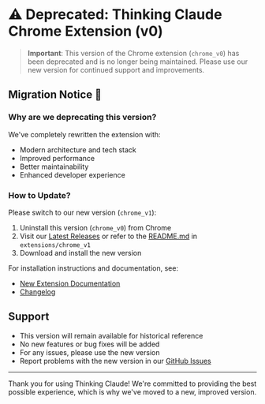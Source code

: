 # ⚠️ Deprecated: Thinking Claude Chrome Extension (v0)

> **Important**: This version of the Chrome extension (`chrome_v0`) has been deprecated and is no longer being maintained. Please use our new version for continued support and improvements.

## Migration Notice 🔄

### Why are we deprecating this version?

We've completely rewritten the extension with:

- Modern architecture and tech stack
- Improved performance
- Better maintainability
- Enhanced developer experience

### How to Update?

Please switch to our new version (`chrome_v1`):

1. Uninstall this version (`chrome_v0`) from Chrome
2. Visit our [Latest Releases](https://github.com/richards199999/Thinking-Claude/releases) or refer to the [README.md](https://github.com/richards199999/Thinking-Claude/tree/main/extensions/chrome_v1/README.md) in `extensions/chrome_v1`
3. Download and install the new version

For installation instructions and documentation, see:

- [New Extension Documentation](https://github.com/richards199999/Thinking-Claude/tree/main/extensions/chrome_v1/README.md)
- [Changelog](https://github.com/richards199999/Thinking-Claude/tree/main/extensions/chrome_v1/CHANGELOG.md)

## Support

- This version will remain available for historical reference
- No new features or bug fixes will be added
- For any issues, please use the new version
- Report problems with the new version in our [GitHub Issues](https://github.com/richards199999/Thinking-Claude/issues)

---

Thank you for using Thinking Claude! We're committed to providing the best possible experience, which is why we've moved to a new, improved version.

